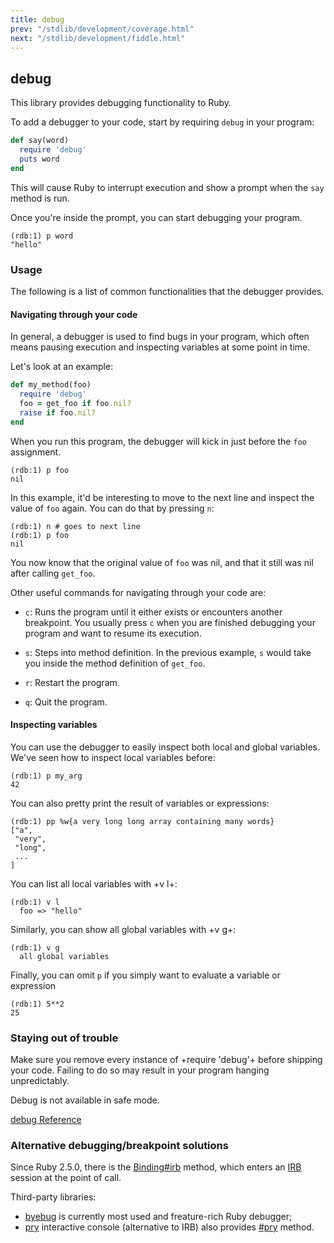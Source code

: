 ```yaml
---
title: debug
prev: "/stdlib/development/coverage.html"
next: "/stdlib/development/fiddle.html"
---
```


## debug[](#debug)



This library provides debugging functionality to Ruby.

To add a debugger to your code, start by requiring `debug` in your
program:


```ruby
def say(word)
  require 'debug'
  puts word
end
```

This will cause Ruby to interrupt execution and show a prompt when the
`say` method is run.

Once you're inside the prompt, you can start debugging your program.


```
(rdb:1) p word
"hello"
```

### Usage[](#usage)

The following is a list of common functionalities that the debugger
provides.

#### Navigating through your code[](#navigating-through-your-code)

In general, a debugger is used to find bugs in your program, which often
means pausing execution and inspecting variables at some point in time.

Let's look at an example:


```ruby
def my_method(foo)
  require 'debug'
  foo = get_foo if foo.nil?
  raise if foo.nil?
end
```

When you run this program, the debugger will kick in just before the
`foo` assignment.


```
(rdb:1) p foo
nil
```

In this example, it'd be interesting to move to the next line and
inspect the value of `foo` again. You can do that by pressing `n`: 

```
(rdb:1) n # goes to next line
(rdb:1) p foo
nil
```

You now know that the original value of `foo` was nil, and that it still
was nil after calling `get_foo`.

Other useful commands for navigating through your code are:

* `c`: Runs the program until it either exists or encounters another
  breakpoint. You usually press `c` when you are finished debugging your
  program and want to resume its execution.

* `s`: Steps into method definition. In the previous example, `s` would
  take you inside the method definition of `get_foo`.

* `r`: Restart the program.
* `q`: Quit the program.

#### Inspecting variables[](#inspecting-variables)

You can use the debugger to easily inspect both local and global
variables. We've seen how to inspect local variables before:


```
(rdb:1) p my_arg
42
```

You can also pretty print the result of variables or expressions:


```
(rdb:1) pp %w{a very long long array containing many words}
["a",
 "very",
 "long",
 ...
]
```

You can list all local variables with +v l+:


```
(rdb:1) v l
  foo => "hello"
```

Similarly, you can show all global variables with +v g+:


```
(rdb:1) v g
  all global variables
```

Finally, you can omit `p` if you simply want to evaluate a variable or
expression


```
(rdb:1) 5**2
25
```

### Staying out of trouble[](#staying-out-of-trouble)

Make sure you remove every instance of +require 'debug'+ before shipping
your code. Failing to do so may result in your program hanging
unpredictably.

Debug is not available in safe mode.

<a
href='https://ruby-doc.org/stdlib-2.7.0/libdoc/debug/rdoc/DEBUGGER__.html'
class='ruby-doc remote' target='_blank'>debug Reference</a>



### Alternative debugging/breakpoint solutions[](#alternative-debuggingbreakpoint-solutions)

Since Ruby 2.5.0, there is the <a
href='https://ruby-doc.org/core-2.7.0/Binding.html#method-i-irb'
class='ruby-doc remote' target='_blank'>Binding#irb</a> method, which
enters an [IRB](../../intro/irb.md) session at the point of call.

Third-party libraries:

* <a href='https://github.com/deivid-rodriguez/byebug' class='remote'
  target='_blank'>byebug</a> is currently most used and freature-rich
  Ruby debugger;
* <a href='https://github.com/pry/pry' class='remote'
  target='_blank'>pry</a> interactive console (alternative to IRB) also
  provides <a
  href='http://www.rubydoc.info/github/pry/pry/master/Object#pry-instance_method'
  class='remote' target='_blank'>#pry</a> method.

